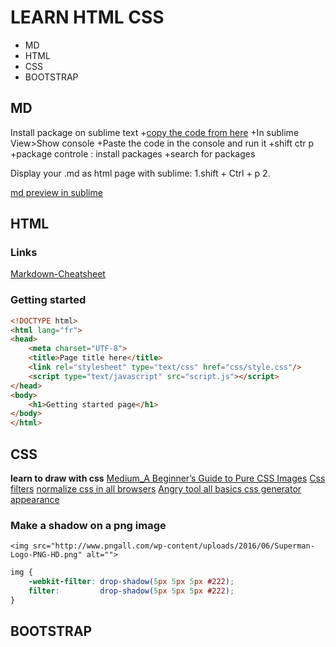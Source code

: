 # LEARN HTML CSS

+ MD
+ HTML
+ CSS
+ BOOTSTRAP

## MD

Install package on sublime text
+[copy the code from here](https://packagecontrol.io/installation)
+In sublime View>Show console
+Paste the code in the console and run it
+shift ctr p 
+package controle : install packages
+search for packages

Display your .md as html page with sublime:
1.shift + Ctrl + p
2.

[md preview in sublime](https://github.com/revolunet/sublimetext-markdown-preview)

## HTML


### Links
[Markdown-Cheatsheet](https://github.com/adam-p/markdown-here/wiki/Markdown-Cheatsheet)

### Getting started
```html
<!DOCTYPE html>
<html lang="fr">
<head>
	<meta charset="UTF-8">
	<title>Page title here</title>
	<link rel="stylesheet" type="text/css" href="css/style.css"/>
	<script type="text/javascript" src="script.js"></script>
</head>
<body>
	<h1>Getting started page</h1>
</body>
</html>
```



## CSS
**learn to draw with css**
[Medium_A Beginner’s Guide to Pure CSS Images](https://medium.com/coding-artist/a-beginners-guide-to-pure-css-images-ef9a5d069dd2)
[Css filters](https://codepen.io/rss/pen/ftnDd)
[normalize css in all browsers](https://necolas.github.io/normalize.css/)
[Angry tool all basics css generator](http://angrytools.com/css-generator/)
[appearance](https://codepen.io/alsacreations/pen/KXEaNr?editors=1100)

### Make a shadow on a png image

`<img src="http://www.pngall.com/wp-content/uploads/2016/06/Superman-Logo-PNG-HD.png" alt="">`


```css
img { 
    -webkit-filter: drop-shadow(5px 5px 5px #222);
    filter:         drop-shadow(5px 5px 5px #222); 
}
```


## BOOTSTRAP
